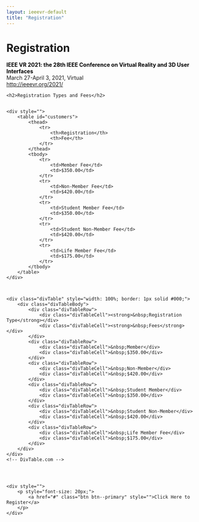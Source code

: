 ```yaml
---
layout: ieeevr-default
title: "Registration"
---
```


<style>
    <style>
    
    table {
        margin: 0 auto;
    }

    #customers {
        font-family: Arial, Helvetica, sans-serif;

        width: 100%;
    }

    #customers td,
    #customers th {
        border: 1px solid #ddd;
        padding: 8px;
    }

    #customers tr:nth-child(even) {
        background-color: #f2f2f2;
    }

    /*#customers tr:hover {background-color: #ddd;}*/

    #customers th {
        padding-top: 12px;
        padding-bottom: 12px;
        text-align: left;
        background-color: #00aeef;
        color: white;
    }


    /* DivTable.com */
    .divTable {
        display: table;
        width: 100%;
    }

    .divTableRow {
        display: table-row;
    }

    .divTableHeading {
        background-color: #EEE;
        display: table-header-group;
    }

    .divTableCell,
    .divTableHead {
        border: 1px solid #999999;
        display: table-cell;
        padding: 3px 10px;
    }

    .divTableHeading {
        background-color: #EEE;
        display: table-header-group;
        font-weight: bold;
    }

    .divTableFoot {
        background-color: #EEE;
        display: table-footer-group;
        font-weight: bold;
    }

    .divTableBody {
        display: table-row-group;
    }

</style>

<div>
    <h1 id="registration"> Registration</h1>
    <p>
        <strong style="color: black">IEEE VR 2021: the 28th IEEE Conference on Virtual Reality and 3D User Interfaces</strong><br /> March 27-April 3, 2021, Virtual
        <br />
        <a href="http://ieeevr.org/2021/">http://ieeevr.org/2021/</a>
    </p>
</div>


    <h2>Registration Types and Fees</h2>
    
    
    <div style="">
        <table id="customers">
            <thead>
                <tr>
                    <th>Registration</th>
                    <th>Fee</th>
                </tr>
            </thead>
            <tbody>
                <tr>
                    <td>Member Fee</td>
                    <td>$350.00</td>
                </tr>
                <tr>
                    <td>Non-Member Fee</td>
                    <td>$420.00</td>
                </tr>
                <tr>
                    <td>Student Member Fee</td>
                    <td>$350.00</td>
                </tr>
                <tr>
                    <td>Student Non-Member Fee</td>
                    <td>$420.00</td>
                </tr>
                <tr>
                    <td>Life Member Fee</td>
                    <td>$175.00</td>
                </tr>
            </tbody>
        </table>
    </div>



    <div class="divTable" style="width: 100%; border: 1px solid #000;">
        <div class="divTableBody">
            <div class="divTableRow">
                <div class="divTableCell"><strong>&nbsp;Registration Type</strong></div>
                <div class="divTableCell"><strong>&nbsp;Fees</strong></div>
            </div>
            <div class="divTableRow">
                <div class="divTableCell">&nbsp;Member</div>
                <div class="divTableCell">&nbsp;$350.00</div>
            </div>
            <div class="divTableRow">
                <div class="divTableCell">&nbsp;Non-Member</div>
                <div class="divTableCell">&nbsp;$420.00</div>
            </div>
            <div class="divTableRow">
                <div class="divTableCell">&nbsp;Student Member</div>
                <div class="divTableCell">&nbsp;$350.00</div>
            </div>
            <div class="divTableRow">
                <div class="divTableCell">&nbsp;Student Non-Member</div>
                <div class="divTableCell">&nbsp;$420.00</div>
            </div>
            <div class="divTableRow">
                <div class="divTableCell">&nbsp;Life Member Fee</div>
                <div class="divTableCell">&nbsp;$175.00</div>
            </div>
        </div>
    </div>
    <!-- DivTable.com -->




    <div style="">
        <p style="font-size: 20px;">
            <a href="#" class="btn btn--primary" style="">Click Here to Register</a>
        </p>
    </div>



